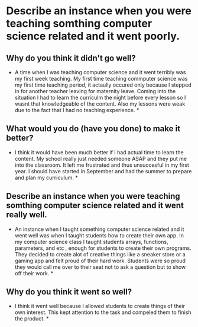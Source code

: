 # Describe an instance when you were teaching somthing computer science related and it went poorly.

 ## Why do you think it didn't go well?


* A time when I was teaching computer science and it went terribly was my first week teaching. My first time teaching commputer science was my first time teaching period, it actaully occured only because I stepped in for another teacher leaving for maternity leave. Coming into the situation I had to learn the curriculm the night before every lesson so I wasnt that knowledgeable of the content. Also my lessons were weak due to the fact that I had no teaching experience. *

## What would you do (have you done) to make it better?

* I think it would have been much better if I had actual time to learn the content. My school really just needed someone ASAP and they put me into the classroom. It left me frustrated and thus unsuccesful in my first year. I should have started in September and had the summer to prepare and plan my curriculum. *

## Describe an instance when you were teaching somthing computer science related and it went really well.

* An instance when I taught something computer science related and it went well was when I taught students how to create their own app. In my computer science class I taught students arrays, functions, parameters, and etc , enough for students to create their own programs. They decided to create alot of creative things like a sneaker store or a gaming app and felt proud of their hard work. Students were so proud they would call me over to their seat not to ask a question but to show off their work. *

## Why do you think it went so well?

* I think it went well because I allowed students to create things of their own interest. This kept attention to the task and compeled them to finish the product. *